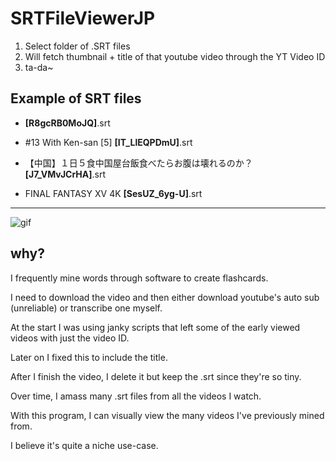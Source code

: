 # SRTFileViewerJP

1. Select folder of .SRT files
2. Will fetch thumbnail + title of that youtube video through the YT Video ID
3. ta-da~

## Example of SRT files

- **[R8gcRB0MoJQ]**.srt

- #13 With Ken-san [5]  **[IT_LlEQPDmU]**.srt

- 【中国】１日５食中国屋台飯食べたらお腹は壊れるのか？ **[J7_VMvJCrHA]**.srt

- FINAL FANTASY XV   4K **[SesUZ_6yg-U]**.srt

----

![gif](https://github.com/user-attachments/assets/aa42cc29-0c23-4818-809a-42ac1e58d84d)

## why?

I frequently mine words through software to create flashcards. 

I need to download the video and then either download youtube's auto sub (unreliable) or transcribe one myself.

At the start I was using janky scripts that left some of the early viewed videos with just the video ID. 

Later on I fixed this to include the title.

After I finish the video, I delete it but keep the .srt since they're so tiny. 

Over time, I amass many .srt files from all the videos I watch.

With this program, I can visually view the many videos I've previously mined from.

I believe it's quite a niche use-case.




